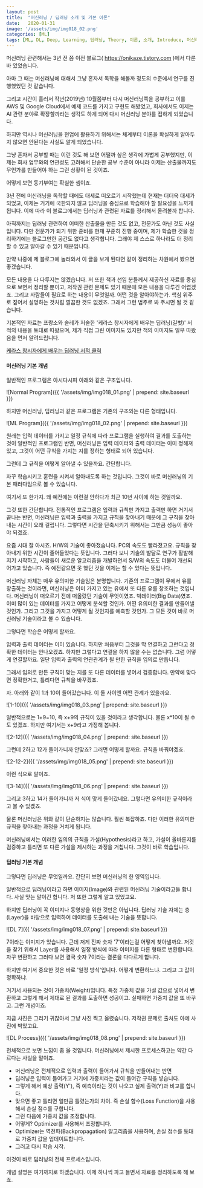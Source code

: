 ```yaml
---
layout: post
title:  "머신러닝 / 딥러닝 소개 및 기본 이론"
date:   2020-01-31
image: '/assets/img/img018_02.png'
categories: [ML]
tags: [ML, DL, Deep, Learning, 딥러닝, Theory, 이론, 소개, Introduce, 머신러닝]
---
```



머신러닝 관련해서는 3년 전 쯤 이전 블로그(
<https://onikaze.tistory.com>
)에서 다룬 바 있었습니다. 

아마 그 때는 머신러닝에 대해서 그냥 혼자서 독학을 해볼까 정도의 수준에서 연구를 진행했었던 것 같습니다.

그리고 시간이 흘러서 작년(2019년) 10월쯤부터 다시 머신러닝쪽을 공부하고 이를 AWS 및 Google Cloud에서 예제 코드를 가지고 구현도 해봤었고, 회사에서도 이제는 AI 관련 분야로 확장할까라는 생각도 하게 되어
다시 머신러닝 분야를 접하게 되었습니다. 

하지만 역시나 머신러닝을 현업에 활용하기 위해서는 체계부터 이론을 확실하게 알아두지 않으면 안된다는 사실도 알게 되었습니다.

그냥 혼자서 공부할 때는 이런 것도 해 보면 어떨까 싶은 생각에 가볍게 공부했지만, 이제는 회사 업무와의 연관성도 고려해서 단순한 공부 수준이 아니라 이제는 산출물까지도 무언가를 만들어야 하는 그런 
상황이 된 것이죠.

어떻게 보면 동기부여는 확실한 셈이죠.

3년 전에 머신러닝을 독학할 때에도 대세로 떠오르기 시작했는데 현재는 더더욱 대세가 되었고, 이제는 거기에 국한되지 않고 딥러닝을 중심으로 학습해야 할 필요성을 느끼게 됩니다. 
이에 따라 이 블로그에서는 딥러닝과 관련된 자료를 정리해서 올려볼까 합니다.

아직까지는 딥러닝 관련하여 어떠한 산출물을 만든 것도 없고, 전문가도 아닌 것도 사실입니다. 다만 전문가가 되기 위한 준비를 현재 꾸준히 진행 중이며, 제가 학습한 것을 정리하기에는 
블로그만한 공간도 없다고 생각합니다. 그래야 제 스스로 하나라도 더 정리할 수 있고 알아갈 수 있기 때문입니다.

만약 나중에 제 블로그에 놀러와서 이 글을 보게 된다면 같이 정리하는 차원에서 봤으면 좋겠습니다.

모든 내용을 다 다루지는 않겠습니다. 저 또한 책과 선임 분들께서 제공하신 자료를 중심으로 보면서 정리할 뿐이고, 저작권 관련 문제도 있기 때문에 모든 내용을 다루긴 어렵겠죠.
그리고 사람들이 필요로 하는 내용이 무엇일까. 어떤 것을 알아야하는가. 핵심 위주로 짚어서 설명하는 것처럼 깔끔한 것도 없겠죠. 그래서 그런 범주로 봐 주시면 될 것 같습니다.

기본적인 자료는 프랑소와 솔레가 저술한 '케라스 창시자에게 배우는 딥러닝(길벗)' 서적의 내용을 토대로 따왔으며, 제가 직접 그린 이미지도 있지만 책의 이미지도 일부 따왔음을 먼저 알려드립니다.

[케라스 창시자에게 배우는 딥러닝 서적 클릭](http://www.yes24.com/Product/Goods/65050162)


#### 머신러닝 기본 개념

일반적인 프로그램은 아시다시피 아래와 같은 구조입니다.

![Normal Program]({{ '/assets/img/img018_01.png' | prepend: site.baseurl }})

하지만 머신러닝, 딥러닝과 같은 프로그램은 기존의 구조와는 다른 형태입니다.

![ML Program]({{ '/assets/img/img018_02.png' | prepend: site.baseurl }})

원래는 입력 데이터를 가지고 일정 규칙에 따라 프로그램을 실행하여 결과를 도출하는 것이 일반적인 프로그램인 반면, 
머신러닝은 입력 데이터와 출력 데이터는 이미 정해져 있고, 그것이 어떤 규칙을 가지는 지를 정하는 형태로 되어 있습니다.

그런데 그 규칙을 어떻게 알아낼 수 있을까요. 간단합니다.

자꾸 학습시키고 훈련을 시켜서 알아내도록 하는 것입니다. 그것이 바로 머신러닝의 기본 패러다임으로 볼 수 있습니다.

여기서 또 한가지. 왜 예전에는 이런걸 안하다가 최근 10년 사이에 하는 것일까요. 

그것 또한 간단합니다. 전통적인 프로그램은 입력과 규칙만 가지고 출력만 하면 거기서 끝나는 반면, 머신러닝은 입력과 출력을 가지고 규칙을 찾아내기 때문에
그 규칙을 찾아내는 시간이 오래 걸립니다. 그렇다면 시간을 단축시키기 위해서는 그만큼 성능이 좋아야 되겠죠.

요즘 시대 잘 아시죠. H/W의 기술이 좋아졌습니다. PC의 속도도 빨라졌고요. 규칙을 찾아내기 위한 시간이 줄어들었다는 뜻입니다. 그러다 보니 기술의 발달로
연구가 활발해지기 시작하고, 사람들이 새로운 알고리즘을 개발하면서 S/W의 속도도 더불어 개선되어가고 있습니다. 즉 예전같으면 못 했던 것을 이제는 할 수 있다는 뜻입니다.

머신러닝 자체는 매우 유의미한 기술임은 분명합니다. 기존의 프로그램이 무에서 유를 창출하는 것이라면, 머신러닝은 이미 가지고 있는 유에서 또 다른 유를 창조하는 것입니다. 
머신러닝이 떠오르기 전에 떠올랐던 기술이 무엇이였죠. 빅데이터(Big Data)였죠. 이미 많이 있는 데이터를 가지고 어떻게 분석할 것인가. 어떤 유의미한 결과를 만들어낼 것인가.
그리고 그것을 가지고 어떻게 될 것인지를 예측할 것인가. 그 모든 것이 바로 머신러닝 기술이라고 볼 수 있습니다.

그렇다면 학습은 어떻게 할까요.

입력과 출력 데이터는 이미 있습니다. 하지만 처음부터 그것을 막 연결하고 그런다고 정확한 데이터는 안나오겠죠. 
하지만 그렇다고 연결을 하지 않을 수는 없습니다. 그럼 어떻게 연결할까요. 일단 입력과 출력의 연관관계가 될 만한 규칙을 임의로 만듭니다.

그래서 임의로 만든 규칙이 맞는 지를 또 다른 데이터를 넣어서 검증합니다. 만약에 맞다면 정확한거고, 틀리다면 규칙을 바꾸겠죠.

자. 아래와 같이 1과 10이 들어갔습니다. 이 둘 사이엔 어떤 관계가 있을까요. 

![1-10]({{ '/assets/img/img018_03.png' | prepend: site.baseurl }})

일반적으로는 1+9=10, 즉 x+9의 규칙이 있을 것이라고 생각합니다. 물론 x*10이 될 수도 있겠죠. 하지만 여기서는 x+9라고 가정해 봅니다.

![2-12]({{ '/assets/img/img018_04.png' | prepend: site.baseurl }})

그런데 2하고 12가 들어가니까 안맞죠? 그러면 어떻게 할까요. 규칙을 바꿔야겠죠.

![2-12-2]({{ '/assets/img/img018_05.png' | prepend: site.baseurl }})

이런 식으로 말이죠. 

![3-14]({{ '/assets/img/img018_06.png' | prepend: site.baseurl }})

그리고 3하고 14가 들어가니까 저 식이 맞게 들어갔네요. 그렇다면 유의미한 규칙이라고 볼 수 있곘죠.

물론 머신러닝은 위와 같이 단순하지는 않습니다. 훨씬 복잡하죠. 다만 이러한 유의미한 규칙을 찾아내는 과정을 거치게 됩니다.

머신러닝에서는 이러한 임의의 규칙을 가설(Hypothesis)라고 하고, 가설이 올바른지를 검증하고 틀리면 또 다른 가설을 제시하는 과정을 거칩니다. 
그것이 바로 학습입니다.


#### 딥러닝 기본 개념

그렇다면 딥러닝은 무엇일까요. 간단히 보면 머신러닝의 한 영역입니다. 

일반적으로 딥러닝이라고 하면 이미지(Image)와 관련된 머신러닝 기술이라고들 합니다. 사실 맞는 말이긴 합니다. 저 또한 그렇게 알고 있었고요.

하지만 딥러닝이 꼭 이미지나 동영상을 위한 것만은 아닙니다. 딥러닝 기술 자체는 층(Layer)을 바탕으로 입력하여 데이터를 도출해 내는 기술을 뜻합니다.

![DL 7]({{ '/assets/img/img018_07.png' | prepend: site.baseurl }})

7이라는 이미지가 있습니다. 근데 저게 진짜 숫자 '7'이라는걸 어떻게 찾아낼까요.
저것을 찾기 위해서 Layer를 사용해서 일정 방식에 따라 이미지를 다른 형태로 변환합니다.
자꾸 변환하고 그러다 보면 결국 숫자 7이라는 결론을 다다르게 합니다. 

하지만 여기서 중요한 것은 바로 '일정 방식'입니다. 어떻게 변환하느냐. 그리고 그 값이 정확하냐. 

거기서 사용되는 것이 가중치(Weight)입니다. 특정 가중치 값을 가설 값으로 넣어서 변환하고 그렇게 해서 제대로 된 결과를 도출하면 성공이고. 
실패하면 가중치 값을 또 바꾸고. 그런 개념이죠.

지금 사진은 그리기 귀찮아서 그냥 사진 찍고 올렸습니다. 저작권 문제로 출처도 아예 사진에 박았고요.

![DL Process]({{ '/assets/img/img018_08.png' | prepend: site.baseurl }})

전체적으로 보면 느낌이 좀 올 것입니다. 머신러닝에서 제시한 프로세스하고는 약간 다르다는 사실을 말이죠.

* 머신러닝은 전체적으로 입력과 출력이 들어가서 규칙을 만들어내는 반면
* 딥러닝은 입력이 들어가고 거기에 가중치라는 값이 들어간 규칙을 넣습니다.
* 그렇게 해서 예상 출력(Y'), 즉 예측이라는 것이 나오고 실제 출력(Y)과 비교를 합니다.
* 맞으면 좋고 틀리면 얼만큼 틀렸는가의 차이. 즉 손실 함수(Loss Function)을 사용해서 손실 점수를 구합니다.
* 그런 다음에 가중치 값을 조정합니다. 
* 어떻게? Optimizer를 사용해서 조정합니다. 
* Optimizer는 역전파(Backpropagation) 알고리즘을 사용하며, 손실 점수를 토대로 가중치 값을 업데이트합니다.
* 그러고 다시 학습 시작.

이것이 바로 딥러닝의 전체 프로세스입니다.

개념 설명은 여기까지로 하겠습니다. 이제 하나씩 파고 들면서 자료를 정리하도록 해 보죠.


